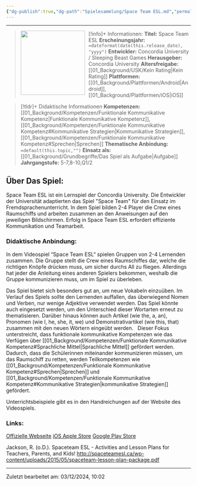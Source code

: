 ```yaml
---
{"dg-publish":true,"dg-path":"Spielesammlung/Space Team ESL.md","permalink":"/spielesammlung/space-team-esl/","noteIcon":"1"}
---
```


---
>[!info]+ Informationen:
><img src="https://play-lh.googleusercontent.com/fB5Y6Ef3FQq_5zSL6tvIaQKatUyQ3oS2_ZbYoWyfmN3XG0HBatEUuxJW_zvztcthhO8A=w480-h960" style="float:left;height:175px;padding-right:10px">**Titel:** Space Team ESL
>**Erscheinungsjahr:** `=dateformat(date(this.release_date), "yyyy")`
>**Entwickler:** Concordia University / Sleeping Beast Games
>**Herausgeber:** Concordia University
>**Altersfreigabe:** [[01_Background/USK/Kein Rating\|Kein Rating]]
>**Plattformen:** [[01_Background/Plattformen/Android\|Android]],[[01_Background/Plattformen/iOS\|iOS]]

>[!tldr]+ Didaktische Informationen
>**Kompetenzen:** [[01_Background/Kompetenzen/Funktionale Kommunikative Kompetenz\|Funktionale Kommunikative Kompetenz]],[[01_Background/Kompetenzen/Funktionale Kommunikative Kompetenz#Kommunikative Strategien\|Kommunikative Strategien]],[[01_Background/Kompetenzen/Funktionale Kommunikative Kompetenz#Sprechen\|Sprechen]]
>**Thematische Anbindung:** `=default(this.topic,"")`
>**Einsatz als:** [[01_Background/Grundbegriffe/Das Spiel als Aufgabe\|Aufgabe]]
>**Jahrgangstufe:** 5-7,8-10,Q1/2

## Über Das Spiel:
Space Team ESL ist ein Lernspiel der Concordia University. Die Entwickler der Universität adaptierten das Spiel "Space Team" für den Einsatz im Fremdsprachenunterricht. In dem Spiel bilden 2-4 Player die Crew eines Raumschiffs und arbeiten zusammen an den Anweisungen auf den jeweiligen Bildschirmen. Erfolg in Space Team ESL erfordert effiziente Kommunikation und Teamarbeit.
### Didaktische Anbindung:
In dem Videospiel “Space Team ESL“ spielen Gruppen von 2-4 Lernenden zusammen. Die Gruppe stellt die Crew eines Raumschiffes dar, welche die richtigen Knöpfe drücken muss, um sicher durchs All zu fliegen. Allerdings hat jeder die Anleitung eines anderen Spielers bekommen, weshalb die Gruppe kommunizieren muss, um im Spiel zu überleben.

Das Spiel bietet sich besonders gut an, um neue Vokabeln einzuüben. Im Verlauf des Spiels sollte den Lernenden auffallen, das überwiegend Nomen und Verben, nur wenige Adjektive verwendet werden. Das Spiel könnte auch eingesetzt werden, um den Unterschied dieser Wortarten erneut zu thematisieren. Darüber hinaus können auch Artikel (wie the, a, an), Pronomen (wie I, he, she, it, we) und Demonstrativartikel (wie this, that) zusammen mit den neuen Wörtern eingeübt werden.  
Dieser Fokus unterstreicht, dass funktionale kommunikative Kompetenzen wie das Verfügen über [[01_Background/Kompetenzen/Funktionale Kommunikative Kompetenz#Sprachliche Mittel\|Sprachliche Mittel]]  gefördert werden. Dadurch, dass die Schülerinnen miteinander kommunizieren müssen, um das Raumschiff zu retten, werden Teilkompetenzen wie [[01_Background/Kompetenzen/Funktionale Kommunikative Kompetenz#Sprechen\|Sprechen]] und [[01_Background/Kompetenzen/Funktionale Kommunikative Kompetenz#Kommunikative Strategien\|kommunikative Strategien]] gefördert. 

Unterrichtsbeispiele gibt es in den Handreichungen auf der Website des Videospiels.
### Links:
[Offizielle Webseite](http://spaceteamesl.ca)
[iOS Apple Store](https://apps.apple.com/us/app/spaceteam-esl/id999546790)
[Google Play Store](https://play.google.com/store/apps/details?id=com.sleepingbeastgames.spaceteamXESL&hl=en)

Jackson, R. (o.D.). Spaceteam ESL - Activities and Lesson Plans for Teachers, Parents, and Kids! http://spaceteamesl.ca/wp-content/uploads/2015/05/spaceteam-lesson-plan-package.pdf 

---
Zuletzt bearbeitet am: 03/12/2024, 10:02
